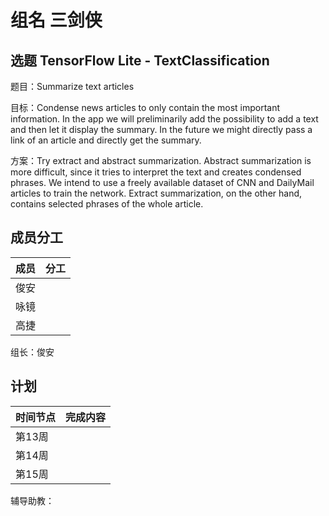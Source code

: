 # 组名 三剑侠

## 选题 TensorFlow Lite - TextClassification

题目：Summarize text articles

目标：Condense news articles to only contain the most important information. In the app we will preliminarily add the possibility to add a text and then let it display the summary. In the future we might directly pass a link of an article and directly get the summary.

方案：Try extract and abstract summarization. Abstract summarization is more difficult, since it tries to interpret the text and creates condensed phrases. We intend to use a freely available dataset of CNN and DailyMail articles to train the network. Extract summarization, on the other hand, contains selected phrases of the whole article. 

## 成员分工

| 成员 | 分工 |
| ---- | ---- |
| 俊安 |      |
| 咏镜 |      |
| 高捷 |      |

组长：俊安

## 计划

| 时间节点 | 完成内容 |
| -------- | -------- |
| 第13周   |          |
| 第14周   |          |
| 第15周   |          |

辅导助教：